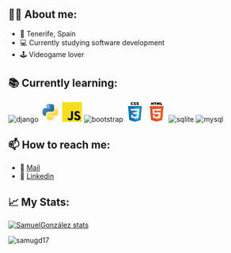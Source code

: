 ## **🙋‍♂️ About me:**
- 🌴 Tenerife, Spain
- 💻 Currently studying software development
- 🕹 Videogame lover
 
## **📚 Currently learning:**
<p align="left">
<img src="https://www.vectorlogo.zone/logos/djangoproject/djangoproject-icon.svg" alt="django" width="40" height="40"/>
<img src="https://raw.githubusercontent.com/devicons/devicon/master/icons/python/python-original.svg" alt="python" width="40" height="40"/>
<img src="https://raw.githubusercontent.com/jordanpapaleo/web-logos/4a5664e7b278ddffa86e6b5079aafb39553d6de4/logos/javascript.svg" alt="javascript" width="40" height="40"/>
 <img src="https://cdn.worldvectorlogo.com/logos/bootstrap-5-1.svg" alt="bootstrap" width="50" height="40"/>
<img src="https://raw.githubusercontent.com/devicons/devicon/master/icons/css3/css3-original-wordmark.svg" alt="css3" width="40" height="40"/>  
<img src="https://raw.githubusercontent.com/devicons/devicon/master/icons/html5/html5-original-wordmark.svg" alt="html5" width="40" height="40"/>
<img src="https://www.vectorlogo.zone/logos/sqlite/sqlite-icon.svg" alt="sqlite" width="40" height="40"/>
<img src="https://www.vectorlogo.zone/logos/mysql/mysql-official.svg" alt="mysql" width="40" height="40"/>
 </p>

## **📫 How to reach me:**
<!--
- 🐤 This is my [twitter](<https://twitter.com/adrianhrbt>)
- -->
- 📩 [Mail](<samugd17@gmail.com>)  
- 💼 [Linkedin](<https://www.linkedin.com/in/samugd17/>)

## **📈 My Stats:**
<!-- Github Stats -->
[![SamuelGonzález stats](https://github-readme-stats.vercel.app/api?username=samugd17&show_icons=true)](https://github.com/samugd17/github-readme-stats)

<!-- Views counter -->
<p align="left"> <img src="https://komarev.com/ghpvc/?username=samugd17&color=blue&style=flat" alt="samugd17" /></p>
